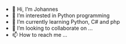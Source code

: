 - 👋 Hi, I’m Johannes
- 👀 I’m interested in Python programming
- 🌱 I’m currently learning Python, C# and php
- 💞️ I’m looking to collaborate on ...
- 📫 How to reach me ...

<!---
joschreiner/joschreiner is a ✨ special ✨ repository because its `README.md` (this file) appears on your GitHub profile.
You can click the Preview link to take a look at your changes.
--->
